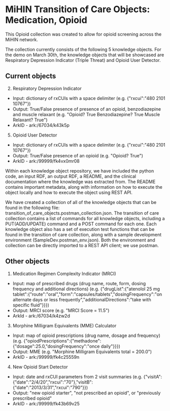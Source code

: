 # MiHIN Transition of Care Objects: Medication, Opioid
This Opioid collection was created to allow for opioid screening across the MiHIN network.

The collection currently consists of the following 5 knowledge objects. For the demo on March 30th, the knowledge objects that will be showcased are Respiratory Depression Indicator (Triple Threat) and Opioid User Detector.

## Current objects
2. Respiratory Depression Indicator
  - Input: dictionary of rxCUIs with a space delimiter (e.g. {"rxcui":"480 2101 10767"})
  - Output: True/False presence of presence of an opioid, benzodiazepine and muscle relaxant (e.g. "Opioid? True Benzodiazepine? True Muscle Relaxant? True")
  - ArkID - ark:/67034/k43k5p

5. Opioid User Detector
  - Input: dictionary of rxCUIs with a space delimiter (e.g. {"rxcui":"480 2101 10767"})
  - Output: True/False presence of an opioid (e.g. "Opioid? True")
  - ArkID - ark:/99999/fk4vx0mr08
  
Within each knowledge object repository, we have included the python code, an input RDF, an output RDF, a README, and the clinical documentation where the knowledge was extracted from. The README contains important metadata, along with information on how to execute the object locally and how to execute the object using REST API. 

We have created a collection of all of the knowledge objects that can be found in the following file: transition_of_care_objects.postman_collection.json. The transition of care collection contains a list of commands for all knowledge objects, including a PUT(ADD/UPDATE) command and a POST command for each one. Each knowledge object also has a set of execution test functions that can be found in the transition of care collection, along with a sample development environment (SampleDev.postman_env.json). Both the environment and collection can be directly imported to a REST API client; we use postman.

## Other objects

1. Medication Regimen Complexity Indicator (MRCI)
  - Input: map of prescribed drugs (drug name, route, form, dosing frequency and additional directions) (e.g. {"drugList":{"atenolol 25 mg tablet":{"route":"oral","form":"capsules/tablets","dosingFrequency":"on alternate days or less frequently","additionalDirections":"take with specific fluid"}}})
  - Output: MRCI score (e.g. "MRCI Score = 11.5")
  - ArkId - ark:/67034/k4zw2d

3. Morphine Milligram Equivalents (MME) Calculator
  - Input: map of opioid prescriptions (drug name, dosage and frequency) (e.g. {"opiodPrescriptions":{"methadone":{"dosage":25.0,"dosingFrequency":"once daily"}}})
  - Output: MME (e.g. "Morphine Milligram Equivalents total = 200.0")
  - ArkID - ark:/99999/fk4c25559n
 
4. New Opioid Start Detector
  - Input: date and rxCUI parameters from 2 visit summaries (e.g. {"visitA":{"date":"2/4/20","rxcui":"70"},"visitB":{"date":"2013/3/31","rxcui":"790"}})
  - Output: "new opioid starter", "not prescribed an opioid", or "previously prescribed opioid"
  - ArkID - ark:/99999/fk43b69v25


